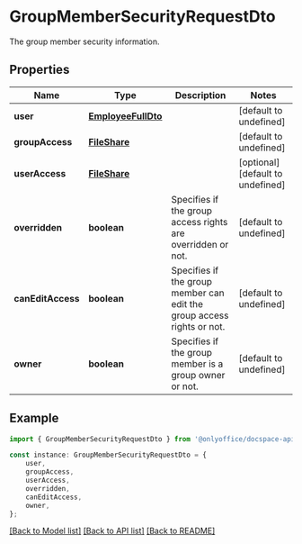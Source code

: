 # GroupMemberSecurityRequestDto

The group member security information.

## Properties

Name | Type | Description | Notes
------------ | ------------- | ------------- | -------------
**user** | [**EmployeeFullDto**](EmployeeFullDto.md) |  | [default to undefined]
**groupAccess** | [**FileShare**](FileShare.md) |  | [default to undefined]
**userAccess** | [**FileShare**](FileShare.md) |  | [optional] [default to undefined]
**overridden** | **boolean** | Specifies if the group access rights are overridden or not. | [default to undefined]
**canEditAccess** | **boolean** | Specifies if the group member can edit the group access rights or not. | [default to undefined]
**owner** | **boolean** | Specifies if the group member is a group owner or not. | [default to undefined]

## Example

```typescript
import { GroupMemberSecurityRequestDto } from '@onlyoffice/docspace-api-sdk';

const instance: GroupMemberSecurityRequestDto = {
    user,
    groupAccess,
    userAccess,
    overridden,
    canEditAccess,
    owner,
};
```

[[Back to Model list]](../README.md#documentation-for-models) [[Back to API list]](../README.md#documentation-for-api-endpoints) [[Back to README]](../README.md)

